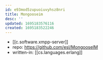 ```yaml
---
id: e93mod5zupuoiuvyhsz8nri
title: Mongooseim
desc: ''
updated: 1695183576116
created: 1695183522246
---
```


- [[c.software.xmpp-server]]
- repo: https://github.com/esl/MongooseIM
- written-in: [[cs.languages.erlang]]